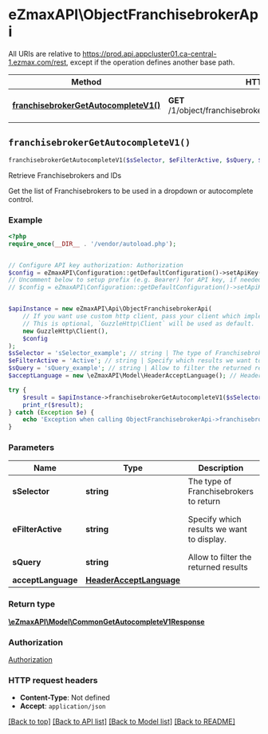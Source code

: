 # eZmaxAPI\ObjectFranchisebrokerApi

All URIs are relative to https://prod.api.appcluster01.ca-central-1.ezmax.com/rest, except if the operation defines another base path.

| Method | HTTP request | Description |
| ------------- | ------------- | ------------- |
| [**franchisebrokerGetAutocompleteV1()**](ObjectFranchisebrokerApi.md#franchisebrokerGetAutocompleteV1) | **GET** /1/object/franchisebroker/getAutocomplete/{sSelector} | Retrieve Franchisebrokers and IDs |


## `franchisebrokerGetAutocompleteV1()`

```php
franchisebrokerGetAutocompleteV1($sSelector, $eFilterActive, $sQuery, $acceptLanguage): \eZmaxAPI\Model\CommonGetAutocompleteV1Response
```

Retrieve Franchisebrokers and IDs

Get the list of Franchisebrokers to be used in a dropdown or autocomplete control.

### Example

```php
<?php
require_once(__DIR__ . '/vendor/autoload.php');


// Configure API key authorization: Authorization
$config = eZmaxAPI\Configuration::getDefaultConfiguration()->setApiKey('Authorization', 'YOUR_API_KEY');
// Uncomment below to setup prefix (e.g. Bearer) for API key, if needed
// $config = eZmaxAPI\Configuration::getDefaultConfiguration()->setApiKeyPrefix('Authorization', 'Bearer');


$apiInstance = new eZmaxAPI\Api\ObjectFranchisebrokerApi(
    // If you want use custom http client, pass your client which implements `GuzzleHttp\ClientInterface`.
    // This is optional, `GuzzleHttp\Client` will be used as default.
    new GuzzleHttp\Client(),
    $config
);
$sSelector = 'sSelector_example'; // string | The type of Franchisebrokers to return
$eFilterActive = 'Active'; // string | Specify which results we want to display.
$sQuery = 'sQuery_example'; // string | Allow to filter the returned results
$acceptLanguage = new \eZmaxAPI\Model\HeaderAcceptLanguage(); // HeaderAcceptLanguage

try {
    $result = $apiInstance->franchisebrokerGetAutocompleteV1($sSelector, $eFilterActive, $sQuery, $acceptLanguage);
    print_r($result);
} catch (Exception $e) {
    echo 'Exception when calling ObjectFranchisebrokerApi->franchisebrokerGetAutocompleteV1: ', $e->getMessage(), PHP_EOL;
}
```

### Parameters

| Name | Type | Description  | Notes |
| ------------- | ------------- | ------------- | ------------- |
| **sSelector** | **string**| The type of Franchisebrokers to return | |
| **eFilterActive** | **string**| Specify which results we want to display. | [optional] [default to &#39;Active&#39;] |
| **sQuery** | **string**| Allow to filter the returned results | [optional] |
| **acceptLanguage** | [**HeaderAcceptLanguage**](../Model/.md)|  | [optional] |

### Return type

[**\eZmaxAPI\Model\CommonGetAutocompleteV1Response**](../Model/CommonGetAutocompleteV1Response.md)

### Authorization

[Authorization](../../README.md#Authorization)

### HTTP request headers

- **Content-Type**: Not defined
- **Accept**: `application/json`

[[Back to top]](#) [[Back to API list]](../../README.md#endpoints)
[[Back to Model list]](../../README.md#models)
[[Back to README]](../../README.md)
